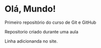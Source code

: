 # Olá, Mundo!
Primeiro repositório do curso de Git e GitHub

Repositorio criado durante uma aula

Linha adicionanda no site.
